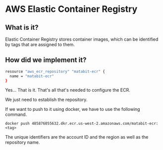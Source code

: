 # AWS Elastic Container Registry

## What is it?

Elastic Container Registry stores container images, which can be identified by tags that are assigned to them.

## How did we implement it?

```Bash
resource "aws_ecr_repository" "matabit-ecr" {
  name = "matabit-ecr"
}
```

Yes... That is it. That's all that's needed to configure the ECR.

We just need to establish the repository.

If we want to push to it using docker, we have to use the following command.

```
docker push 485876055632.dkr.ecr.us-west-2.amazonaws.com/matabit-ecr:<tag>
```

The unique identifiers are the account ID and the region as well as the repository name.